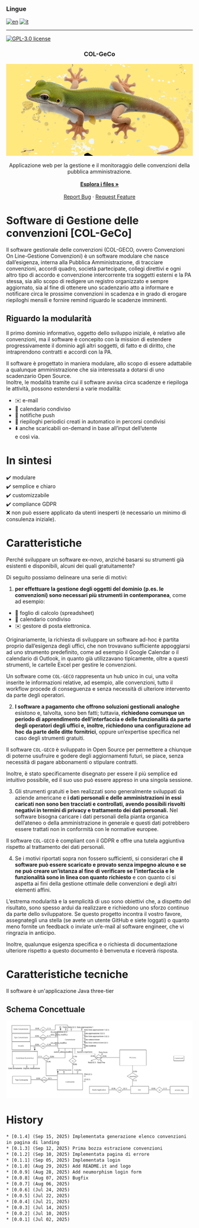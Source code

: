 ### Lingue
[![en](https://img.shields.io/badge/lang-en-red.svg)](https://github.com/gbetorre/convenzioni/blob/master/README.md)
[![it](https://img.shields.io/badge/lang-it-yellow.svg)](https://github.com/gbetorre/convenzioni/blob/master/README.it.md)

---

[![GPL-3.0 license](https://img.shields.io/badge/license-GPL-blue)](https://github.com/gbetorre/convenzioni/blob/main/LICENSE)

<div align="center">
  <h3 align="center">COL-GeCo</h3>
  <img src="https://github.com/gbetorre/convenzioni/blob/main/col/src/main/webapp/assets/images/screenshot/gecko-small.jpg" alt="Logo">
  <p align="center">
    Applicazione web per la gestione e il monitoraggio delle convenzioni della pubblica amministrazione.
    <br><br>
    <a href="https://github.com/gbetorre/convenzioni"><strong>Esplora i files »</strong></a>
    <br><br>
    <a href="https://github.com/gbetorre/convenzioni/issues">Report Bug</a>
    ·
    <a href="https://github.com/gbetorre/convenzioni/pulls">Request Feature</a>
  </p>
</div>

# Software di Gestione delle convenzioni [COL-GeCo]

Il software gestionale delle convenzioni (COL-GECO, ovvero Convenzioni On Line-Gestione Convenzioni) è un software modulare 
che nasce dall’esigenza, interna alla Pubblica Amministrazione, di tracciare convenzioni, accordi quadro, società partecipate, 
collegi direttivi e ogni altro tipo di accordo e convenzione intercorrente tra soggetti esterni e la PA stessa, 
sia allo scopo di redigere un registro organizzato e sempre aggiornato, sia al fine di ottenere uno scadenzario atto 
a informare e notificare circa le prossime convenzioni in scadenza e in grado di erogare riepiloghi mensili e fornire 
remind riguardo le scadenze imminenti.

## Riguardo la modularità

Il primo dominio informativo, oggetto dello sviluppo iniziale, è relativo alle convenzioni, ma il software è concepito 
con la mission di estendere progressivamente il dominio agli altri soggetti, di fatto e di diritto, che intraprendono 
contratti e accordi con la PA.

Il software è progettato in maniera modulare, allo scopo di essere adattabile a qualunque amministrazione che sia 
interessata a dotarsi di uno scadenzario Open Source.<br>
Inoltre, le modalità tramite cui il software avvisa circa scadenze e riepiloga le attività, possono estendersi 
a varie modalità: 

* ✉️ e-mail 
* 📆 calendario condiviso 
* 💬 notifiche push 
* 📂 riepiloghi periodici creati in automatico in percorsi condivisi 
* ⬇️ anche scaricabili on-demand in base all’input dell’utente<br>
e così via.

# In sintesi

✔️ modulare<br>
✔️ semplice e chiaro<br>
✔️ customizzabile<br>
✔️ compliance GDPR<br>
❌ non può essere applicato da utenti inesperti (è necessario un minimo di consulenza iniziale).

# Caratteristiche

Perché sviluppare un software ex-novo, anziché basarsi su strumenti già esistenti e disponibili, alcuni dei quali gratuitamente?

Di seguito possiamo delineare una serie di motivi:

1. **per effettuare la gestione degli oggetti del dominio (p.es. le convenzioni) sono necessari più strumenti in contemporanea**, 
come ad esempio: 
* 🧮 foglio di calcolo (spreadsheet)
* 📆 calendario condiviso 
* ✉️ gestore di posta elettronica.

Originariamente, la richiesta di sviluppare un software ad-hoc è partita proprio dall’esigenza degli uffici, che non trovavano sufficiente appoggiarsi ad uno strumento predefinito, 
come ad esempio il Google Calendar o il calendario di Outlook, in quanto già utilizzavano tipicamente, oltre a questi strumenti, le cartelle Excel per gestire le convenzioni. 

Un software come ``COL-GECO`` rappresenta un hub unico in cui, una volta inserite le informazioni relative, ad esempio, alle convenzioni, tutto il workflow procede di conseguenza e senza necessità di ulteriore intervento da parte degli operatori.

2. **I software a pagamento che offrono soluzioni gestionali analoghe** esistono e, talvolta, sono ben fatti; 
tuttavia, **richiedono comunque un periodo di apprendimento dell’interfaccia e delle funzionalità da parte 
degli operatori degli uffici e, inoltre, richiedono una configurazione ad hoc da parte delle ditte fornitrici**, 
oppure un’expertise specifica nel caso degli strumenti gratuiti. 

Il software ``COL-GECO`` è sviluppato in Open Source per permettere a chiunque di poterne usufruire e godere degli aggiornamenti futuri, 
se piace, senza necessità di pagare abbonamenti o stipulare contratti. 

Inoltre, è stato specificamente disegnato per essere il più semplice ed intuitivo possibile, ed il suo uso può essere appreso in una singola sessione.

3. Gli strumenti gratuiti e ben realizzati sono generalmente sviluppati da aziende americane e **i dati personali 
e delle amministrazioni in essi caricati non sono ben tracciati e controllati, avendo possibili risvolti negativi 
in termini di privacy e trattamento dei dati personali.** 
Nel software bisogna caricare i dati personali della pianta organica dell’ateneo o della amministrazione in generale 
e questi dati potrebbero essere trattati non in conformità con le normative europee. 

Il software ``COL-GECO`` è compliant con il GDPR e offre una tutela aggiuntiva rispetto al trattamento dei dati personali.

4. Se i motivi riportati sopra non fossero sufficienti, si considerari che **il software può essere scaricato e provato 
senza impegno alcuno e se ne può creare un’istanza al fine di verificare se l’interfaccia e le funzionalità sono in linea 
con quanto richiesto** e con quanto ci si aspetta ai fini della gestione ottimale delle convenzioni e degli altri elementi affini.

L’estrema modularità e la semplicità di uso sono obiettivi che, a dispetto del risultato, sono spesso ardui da realizzare 
e richiedono uno sforzo continuo da parte dello sviluppatore. Se questo progetto incontra il vostro favore, assegnategli 
una stella (se avete un utente GitHub e siete loggati) o quanto meno fornite un feedback o inviate un’e-mail al software engineer, che vi ringrazia in anticipo.

Inoltre, qualunque esigenza specifica e o richiesta di documentazione ulteriore rispetto a questo documento è benvenuta e riceverà risposta.

# Caratteristiche tecniche

Il software è un'applicazione Java three-tier 

## Schema Concettuale

![Entity-Relationships diagram](SQL/SchemaER.png)

# History

```
* [0.1.4] (Sep 15, 2025) Implementata generazione elenco convenzioni in pagina di landing
* [0.1.3] (Sep 12, 2025) Prima bozza estrazione convenzioni
* [0.1.2] (Sep 10, 2025) Implementata pagina di errore
* [0.1.1] (Sep 05, 2025) Implementata login
* [0.1.0] (Aug 29, 2025) Add README.it and logo
* [0.0.9] (Aug 28, 2025) Add neumorphism login form
* [0.0.8] (Aug 07, 2025) Bugfix
* [0.0.7] (Aug 06, 2025)
* [0.0.6] (Jul 24, 2025)
* [0.0.5] (Jul 22, 2025)
* [0.0.4] (Jul 21, 2025)
* [0.0.3] (Jul 14, 2025)
* [0.0.2] (Jul 10, 2025)
* [0.0.1] (Jul 02, 2025)
```
